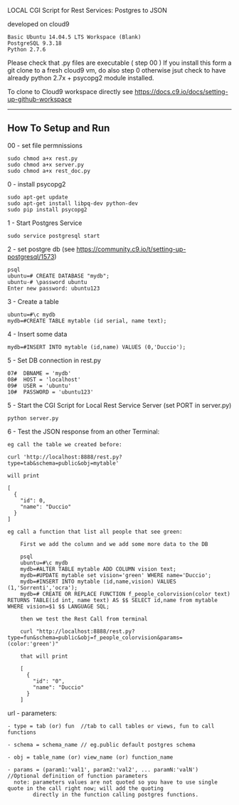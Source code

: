 LOCAL CGI Script for Rest Services: Postgres to JSON

developed on cloud9

    Basic Ubuntu 14.04.5 LTS Workspace (Blank)
    PostgreSQL 9.3.18
    Python 2.7.6

Please check that .py files are executable ( step 00 )
If you install this form a git clone to a fresh cloud9 vm, do also step 0
otherwise jsut check to have already python 2.7x + psycopg2 module installed.

To clone to Cloud9 workspace directly see https://docs.c9.io/docs/setting-up-github-workspace

------------------
How To Setup and Run
------------------
00 - set file permnissions

    sudo chmod a+x rest.py
    sudo chmod a+x server.py
    sudo chmod a+x rest_doc.py

0 - install psycopg2

    sudo apt-get update
    sudo apt-get install libpq-dev python-dev
    sudo pip install psycopg2
    
1 - Start Postgres Service

    sudo service postgresql start
    
2 - set postgre db (see https://community.c9.io/t/setting-up-postgresql/1573)

    psql
    ubuntu=# CREATE DATABASE "mydb";
    ubuntu-# \password ubuntu
    Enter new password: ubuntu123
    
3 - Create a table

    ubuntu=#\c mydb
    mydb=#CREATE TABLE mytable (id serial, name text);
    
4 - Insert some data

    mydb=#INSERT INTO mytable (id,name) VALUES (0,'Duccio');
    
5 - Set DB connection in rest.py

    07#  DBNAME = 'mydb'
    08#  HOST = 'localhost'
    09#  USER = 'ubuntu'
    10#  PASSWORD = 'ubuntu123'
    
5 - Start the CGI Script for Local Rest Service Server (set PORT in server.py)

    python server.py
    
6 - Test the JSON response from an other Terminal:

    eg call the table we created before:
    
    curl 'http://localhost:8888/rest.py?type=tab&schema=public&obj=mytable'
    
    will print
    
    [
      {
        "id": 0, 
        "name": "Duccio"
      }
    ]
    
    eg call a function that list all people that see green:
    
        First we add the column and we add some more data to the DB
        
        psql
        ubuntu=#\c mydb
        mydb=#ALTER TABLE mytable ADD COLUMN vision text;
        mydb=#UPDATE mytable set vision='green' WHERE name='Duccio';
        mydb=#INSERT INTO mytable (id,name,vision) VALUES (1,'Sorrenti','ocra');
        mydb=# CREATE OR REPLACE FUNCTION f_people_colorvision(color text) RETURNS TABLE(id int, name text) AS $$ SELECT id,name from mytable WHERE vision=$1 $$ LANGUAGE SQL; 

        then we test the Rest Call from terminal
        
        curl "http://localhost:8888/rest.py?type=fun&schema=public&obj=f_people_colorvision&params=(color:'green')"
    
        that will print
        
        [
          {
            "id": "0", 
            "name": "Duccio"
          }
        ]
    
url - parameters:
    
    - type = tab (or) fun  //tab to call tables or views, fun to call functions
    
    - schema = schema_name // eg.public default postgres schema
    
    - obj = table_name (or) view_name (or) function_name
    
    - params = (param1:'val1', param2:'val2', ... paramN:'valN')  //Optional definition of function parameters
      note: parameters values are not quoted so you have to use single quote in the call right now; will add the quoting
            directly in the function calling postgres functions.
